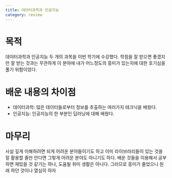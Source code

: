 ```yaml
---
title: 데이터과학과 인공지능
category: review
---
```


# 목적
데이터과학과 인공지능 두 개의 과목을 이번 학기에 수강했다.
학점을 잘 받으면 좋겠지만 잘 받는 것과는 무관하게 이 분야에 내가 어느정도의 흥미가 있는지에 대한 호기심을 풀기 위함이었다.

# 배운 내용의 차이점
- 데이터과학: 많은 데이터들로부터 정보를 추출하는 여러가지 테크닉을 배웠다.
- 인공지능: 인공지능의 한 부분인 딥러닝에 대해 배웠다.

# 마무리
사실 깊게 이해하려면 되게 어려운 분야들이기도 하고 이미 라이브러리들이 있는 것을 잘 활용할 줄만 안다면 그렇게 어려운 분야도 아니기도 하다.
배운 것들을 이용해서 공부하면 재밌을 것 같기는 하나, 도움될 취미 생활은 아니다.
그러므로 흥미가 줄었으니 원래 하던 것이나 열심히 하자
